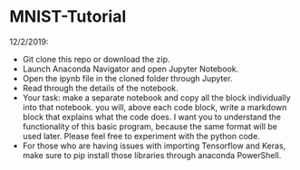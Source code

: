 # MNIST-Tutorial

12/2/2019: 
* Git clone this repo or download the zip.
* Launch Anaconda Navigator and open Jupyter Notebook.
* Open the ipynb file in the cloned folder through Jupyter.
* Read through the details of the notebook.
* Your task: make a separate notebook and copy all the block individually into that notebook.
  you will, above each code block, write a markdown block that explains what the code does. I
  want you to understand the functionality of this basic program, because the same format will
  be used later. Please feel free to experiment with the python code.
* For those who are having issues with importing Tensorflow and Keras, make sure to pip install
those libraries through anaconda PowerShell.
